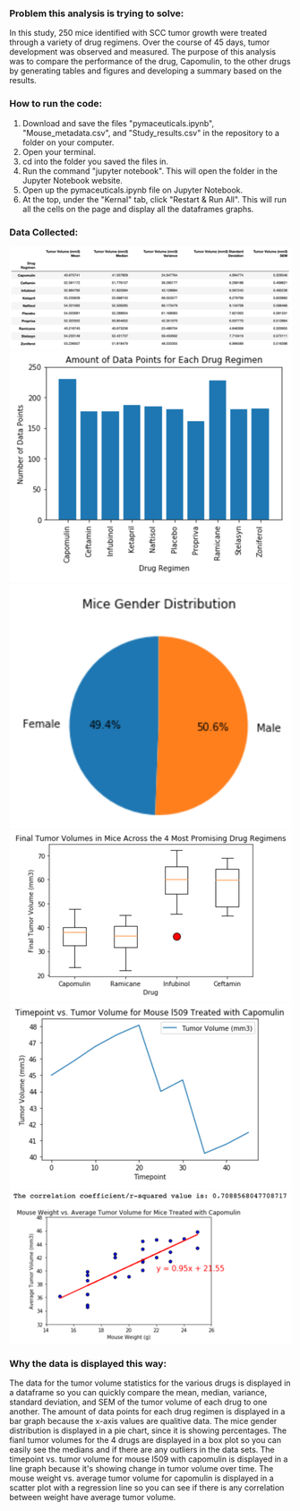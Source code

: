 ### Problem this analysis is trying to solve:
In this study, 250 mice identified with SCC tumor growth were treated through a variety of drug regimens. Over the course of 45 days, tumor development was observed and measured. The purpose of this analysis was to compare the performance of the drug, Capomulin, to the other drugs by generating tables and figures and developing a summary based on the results.

### How to run the code:
1. Download and save the files "pymaceuticals.ipynb", "Mouse_metadata.csv", and "Study_results.csv" in the repository to a folder on your computer.
1. Open your terminal.
1. cd into the folder you saved the files in.
1. Run the command "jupyter notebook". This will open the folder in the Jupyter Notebook website.
1. Open up the pymaceuticals.ipynb file on Jupyter Notebook.
1. At the top, under the "Kernal" tab, click "Restart & Run All". This will run all the cells on the page and display all the dataframes graphs.

### Data Collected:
![](Images/tumor_vol_stats.png)
![](Images/number_data_points.png)
![](Images/gender_distribution.png)
![](Images/final_vol_boxplot.png)
![](Images/timepoint_vs_vol_capomulin.png)
![](Images/weight_vs_vol_capomulin.png)

### Why the data is displayed this way:
The data for the tumor volume statistics for the various drugs is displayed in a dataframe so you can quickly compare the mean, median, variance, standard deviation, and SEM of the tumor volume of each drug to one another. The amount of data points for each drug regimen is displayed in a bar graph because the x-axis values are qualitive data. The mice gender distribution is displayed in a pie chart, since it is showing percentages. The fianl tumor volumes for the 4 drugs are displayed in a box plot so you can easily see the medians and if there are any outliers in the data sets. The timepoint vs. tumor volume for mouse I509 with capomulin is displayed in a line graph because it's showing change in tumor volume over time. The mouse weight vs. average tumor volume for capomulin is displayed in a scatter plot with a regression line so you can see if there is any correlation between weight have average tumor volume.
